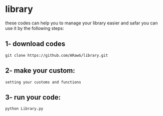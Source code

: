 # library
these codes can help you to manage your library easier and safar
you can use it by the following steps:
## 1- download codes
```
git clone https://github.com/ARawG/library.git
```
## 2- make your custom:
```
setting your customs and functions
```
## 3- run your code:
```
python Library.py
```
